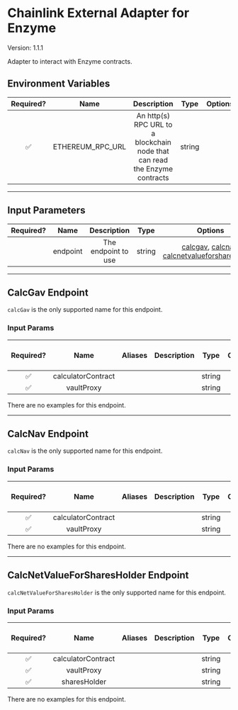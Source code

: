 # Chainlink External Adapter for Enzyme

Version: 1.1.1

Adapter to interact with Enzyme contracts.

## Environment Variables

| Required? |       Name       |                                Description                                 |  Type  | Options | Default |
| :-------: | :--------------: | :------------------------------------------------------------------------: | :----: | :-----: | :-----: |
|    ✅     | ETHEREUM_RPC_URL | An http(s) RPC URL to a blockchain node that can read the Enzyme contracts | string |         |         |

---

## Input Parameters

| Required? |   Name   |     Description     |  Type  |                                                             Options                                                              |  Default  |
| :-------: | :------: | :-----------------: | :----: | :------------------------------------------------------------------------------------------------------------------------------: | :-------: |
|           | endpoint | The endpoint to use | string | [calcgav](#calcgav-endpoint), [calcnav](#calcnav-endpoint), [calcnetvalueforsharesholder](#calcnetvalueforsharesholder-endpoint) | `calcNav` |

---

## CalcGav Endpoint

`calcGav` is the only supported name for this endpoint.

### Input Params

| Required? |        Name        | Aliases | Description |  Type  | Options | Default | Depends On | Not Valid With |
| :-------: | :----------------: | :-----: | :---------: | :----: | :-----: | :-----: | :--------: | :------------: |
|    ✅     | calculatorContract |         |             | string |         |         |            |                |
|    ✅     |     vaultProxy     |         |             | string |         |         |            |                |

There are no examples for this endpoint.

---

## CalcNav Endpoint

`calcNav` is the only supported name for this endpoint.

### Input Params

| Required? |        Name        | Aliases | Description |  Type  | Options | Default | Depends On | Not Valid With |
| :-------: | :----------------: | :-----: | :---------: | :----: | :-----: | :-----: | :--------: | :------------: |
|    ✅     | calculatorContract |         |             | string |         |         |            |                |
|    ✅     |     vaultProxy     |         |             | string |         |         |            |                |

There are no examples for this endpoint.

---

## CalcNetValueForSharesHolder Endpoint

`calcNetValueForSharesHolder` is the only supported name for this endpoint.

### Input Params

| Required? |        Name        | Aliases | Description |  Type  | Options | Default | Depends On | Not Valid With |
| :-------: | :----------------: | :-----: | :---------: | :----: | :-----: | :-----: | :--------: | :------------: |
|    ✅     | calculatorContract |         |             | string |         |         |            |                |
|    ✅     |     vaultProxy     |         |             | string |         |         |            |                |
|    ✅     |    sharesHolder    |         |             | string |         |         |            |                |

There are no examples for this endpoint.
